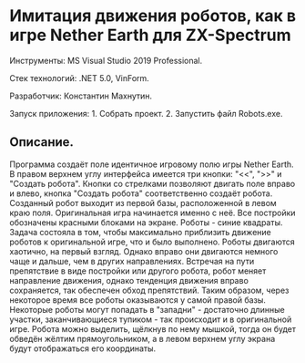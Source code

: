 # Имитация движения роботов, как в игре Nether Earth для ZX-Spectrum

Инструменты: MS Visual Studio 2019 Professional.

Стек технологий: .NET 5.0, VinForm.

Разработчик: Константин Махнутин.

Запуск приложения:
	1. Собрать проект.
	2. Запустить файл Robots.exe.

## Описание.
Программа создаёт поле идентичное игровому полю игры Nether Earth. В правом верхнем углу интерфейса имеется три кнопки: "<<", ">>" и "Создать робота".
Кнопки со стрелками позволяют двигать поле вправо и влево, кнопка "Создать робота" соответственно создаёт робота. Созданный робот выходит из первой базы,
расположенной в левом краю поля. Оригинальная игра начинается именно с неё. Все постройки обозначены красными блоками на экране. Роботы - синие квадраты.
Задача состояла в том, чтобы максимально приблизить движение роботов к оригинальной игре, что и было выполнено. Роботы двигаются хаотично, на первый взгляд.
Однако вправо они двигаются немного чаще и дальше, чем в других направлениях. Встречая на пути препятствие в виде постройки или другого робота, робот меняет
направление движения, однако тенденция движения вправо сохраняется, так обеспечен обход препятствий. Таким образом, через некоторое время все роботы
оказываются у самой правой базы. Некоторые роботы могут попадать в "западни" - достаточно длинные участки, заканчивающиеся тупиком - так происходит
и в оригинальной игре. Робота можно выделить, щёлкнув по нему мышкой, тогда он будет обведён жёлтим прямоугольником, а в левом верхнем углу экрана будут
отображаться его координаты.
